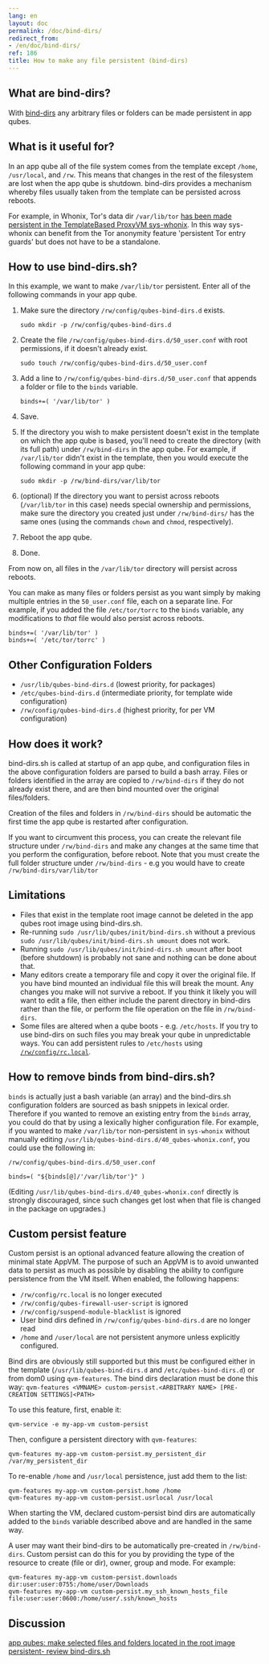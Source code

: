 ```yaml
---
lang: en
layout: doc
permalink: /doc/bind-dirs/
redirect_from:
- /en/doc/bind-dirs/
ref: 186
title: How to make any file persistent (bind-dirs)
---
```


## What are bind-dirs?

With [bind-dirs](https://github.com/QubesOS/qubes-core-agent-linux/blob/master/vm-systemd/bind-dirs.sh)
any arbitrary files or folders can be made persistent in app qubes.

## What is it useful for?

In an app qube all of the file system comes from the template except `/home`, `/usr/local`, and `/rw`.
This means that changes in the rest of the filesystem are lost when the app qube is shutdown.
bind-dirs provides a mechanism whereby files usually taken from the template can be persisted across reboots.

For example, in Whonix, Tor's data dir `/var/lib/tor` [has been made persistent in the TemplateBased ProxyVM sys-whonix](https://github.com/Whonix/qubes-whonix/blob/8438d13d75822e9ea800b9eb6024063f476636ff/usr/lib/qubes-bind-dirs.d/40_qubes-whonix.conf#L5). In this way sys-whonix can benefit from the Tor anonymity feature 'persistent Tor entry guards' but does not have to be a standalone.

## How to use bind-dirs.sh?

In this example, we want to make `/var/lib/tor` persistent. Enter all of the following commands in your app qube.

1. Make sure the directory `/rw/config/qubes-bind-dirs.d` exists.

   ```
   sudo mkdir -p /rw/config/qubes-bind-dirs.d
   ```

2. Create the file `/rw/config/qubes-bind-dirs.d/50_user.conf` with root permissions, if it doesn't already exist.

   ```
   sudo touch /rw/config/qubes-bind-dirs.d/50_user.conf
   ```

3. Add a line to `/rw/config/qubes-bind-dirs.d/50_user.conf` that appends a folder or file to the `binds` variable.

   ```
   binds+=( '/var/lib/tor' )
   ```

4. Save.

5. If the directory you wish to make persistent doesn't exist in the template on which the app qube is based, you'll need to create the directory (with its full path) under `/rw/bind-dirs` in the app qube. For example, if `/var/lib/tor` didn't exist in the template, then you would execute the following command in your app qube:

   ```
   sudo mkdir -p /rw/bind-dirs/var/lib/tor
   ```

6. (optional) If the directory you want to persist across reboots (`/var/lib/tor` in this case) needs special ownership and permissions, make sure the directory you created just under `/rw/bind-dirs/` has the same ones (using the commands `chown` and `chmod`, respectively).

7. Reboot the app qube.

8. Done.

From now on, all files in the `/var/lib/tor` directory will persist across reboots.

You can make as many files or folders persist as you want simply by making multiple entries in the `50_user.conf` file, each on a separate line.
For example, if you added the file `/etc/tor/torrc` to the `binds` variable, any modifications to *that* file would also persist across reboots.

```
binds+=( '/var/lib/tor' )
binds+=( '/etc/tor/torrc' )
```

## Other Configuration Folders

* `/usr/lib/qubes-bind-dirs.d` (lowest priority, for packages)
* `/etc/qubes-bind-dirs.d`  (intermediate priority, for template wide configuration)
* `/rw/config/qubes-bind-dirs.d` (highest priority, for per VM configuration)

## How does it work?

bind-dirs.sh is called at startup of an app qube, and configuration files in the above configuration folders are parsed to build a bash array.
Files or folders identified in the array are copied to `/rw/bind-dirs` if they do not already exist there, and are then bind mounted over the original files/folders.

Creation of the files and folders in `/rw/bind-dirs` should be automatic the first time the app qube is restarted after configuration.

If you want to circumvent this process, you can create the relevant file structure under `/rw/bind-dirs` and make any changes at the same time that you perform the configuration, before reboot.
Note that you must create the full folder structure under `/rw/bind-dirs` - e.g you would have to create `/rw/bind-dirs/var/lib/tor`

## Limitations

* Files that exist in the template root image cannot be deleted in the app qubes root image using bind-dirs.sh.
* Re-running `sudo /usr/lib/qubes/init/bind-dirs.sh` without a previous `sudo /usr/lib/qubes/init/bind-dirs.sh umount` does not work.
* Running `sudo /usr/lib/qubes/init/bind-dirs.sh umount` after boot (before shutdown) is probably not sane and nothing can be done about that.
* Many editors create a temporary file and copy it over the original file. If you have bind mounted an individual file this will break the mount.
Any changes you make will not survive a reboot. If you think it likely you will want to edit a file, then either include the parent directory in bind-dirs rather than the file, or perform the file operation on the file in `/rw/bind-dirs`.
* Some files are altered when a qube boots - e.g. `/etc/hosts`.
If you try to use bind-dirs on such files you may break your qube in unpredictable ways.
You can add persistent rules to `/etc/hosts` using [`/rw/config/rc.local`](/doc/config-files).

## How to remove binds from bind-dirs.sh?

`binds` is actually just a bash variable (an array) and the bind-dirs.sh configuration folders are sourced as bash snippets in lexical order.
Therefore if you wanted to remove an existing entry from the `binds` array, you could do that by using a lexically higher configuration file.
For example, if you wanted to make `/var/lib/tor` non-persistent in `sys-whonix` without manually editing `/usr/lib/qubes-bind-dirs.d/40_qubes-whonix.conf`, you could use the following in:

`/rw/config/qubes-bind-dirs.d/50_user.conf`

~~~
binds=( "${binds[@]/'/var/lib/tor'}" )
~~~

(Editing `/usr/lib/qubes-bind-dirs.d/40_qubes-whonix.conf` directly is strongly discouraged, since such changes get lost when that file is changed in the package on upgrades.)

## Custom persist feature ##

Custom persist is an optional advanced feature allowing the creation of minimal state AppVM. The purpose of such an AppVM is to avoid unwanted data to persist as much as possible by disabling the ability to configure persistence from the VM itself. When enabled, the following happens:

* ``/rw/config/rc.local`` is no longer executed
* ``/rw/config/qubes-firewall-user-script`` is ignored
* ``/rw/config/suspend-module-blacklist`` is ignored
* User bind dirs defined in ``/rw/config/qubes-bind-dirs.d`` are no longer read
* ``/home`` and ``/user/local`` are not persistent anymore unless explicitly configured. 

Bind dirs are obviously still supported but this must be configured either in the template (``/usr/lib/qubes-bind-dirs.d`` and ``/etc/qubes-bind-dirs.d``) or from dom0 using ``qvm-features``. The bind dirs declaration must be done this way: ``qvm-features <VMNAME> custom-persist.<ARBITRARY NAME> [PRE-CREATION SETTINGS]<PATH>``

To use this feature, first, enable it:

```
qvm-service -e my-app-vm custom-persist
```

Then, configure a persistent directory with ``qvm-features``:

```
qvm-features my-app-vm custom-persist.my_persistent_dir /var/my_persistent_dir
```

To re-enable ``/home`` and ``/usr/local`` persistence, just add them to the list:
```
qvm-features my-app-vm custom-persist.home /home
qvm-features my-app-vm custom-persist.usrlocal /usr/local
```

When starting the VM, declared custom-persist bind dirs are automatically added to the ``binds`` variable described above and are handled in the same way. 

A user may want their bind-dirs to be automatically pre-created in ``/rw/bind-dirs``. Custom persist can do this for you by providing the type of the resource to create (file or dir), owner, group and mode. For example:

```
qvm-features my-app-vm custom-persist.downloads dir:user:user:0755:/home/user/Downloads
qvm-features my-app-vm custom-persist.my_ssh_known_hosts_file file:user:user:0600:/home/user/.ssh/known_hosts
```

## Discussion ##

[app qubes: make selected files and folders located in the root image persistent- review bind-dirs.sh](https://groups.google.com/forum/#!topic/qubes-devel/tcYQ4eV-XX4/discussion)

